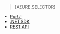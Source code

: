 > [AZURE.SELECTOR] 
- [Portal](../articles/media-services/media-services-portal-configure-content-key-auth-policy.md)
- [.NET SDK](../articles/media-services/media-services-dotnet-configure-content-key-auth-policy.md)
- [REST API](../articles/media-services/media-services-rest-configure-content-key-auth-policy.md)


<!--HONumber=52-->
